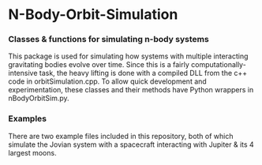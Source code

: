 # N-Body-Orbit-Simulation
### Classes &amp; functions for simulating n-body systems

This package is used for simulating how systems with multiple interacting gravitating bodies evolve over time. Since this is a fairly computationally-intensive task,
the heavy lifting is done with a compiled DLL from the c++ code in orbitSimulation.cpp. To allow quick development and experimentation, these classes and their methods
have Python wrappers in nBodyOrbitSim.py.

### Examples
There are two example files included in this repository, both of which simulate the Jovian system with a spacecraft interacting with Jupiter & its 4 largest moons.

